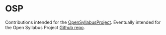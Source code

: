 OSP
===

Contributions intended for the [OpenSyllabusProject](http://opensyllabusproject.org/). Eventually intended for the Open Syllabus Project [Github repo](https://github.com/dhcolumbia/opensyllabus).
